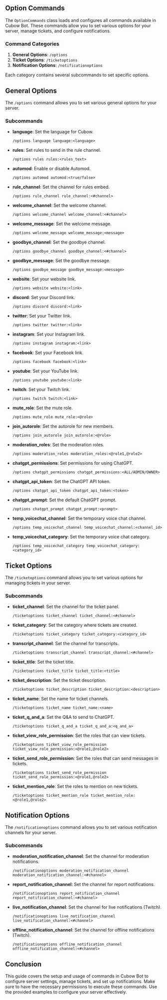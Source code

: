 ## Option Commands 

The `OptionCommands` class loads and configures all commands available in Cubow Bot. These commands allow you to set various options for your server, manage tickets, and configure notifications.

### Command Categories

1. **General Options**: `/options`
2. **Ticket Options**: `/ticketoptions`
3. **Notification Options**: `/notificationoptions`

Each category contains several subcommands to set specific options.

## General Options

The `/options` command allows you to set various general options for your server.

### Subcommands

- **language**: Set the language for Cubow.
  ```plaintext
  /options language language:<language>
  ```
- **rules**: Set rules to send in the rule channel.
  ```plaintext
  /options rules rules:<rules_text>
  ```
- **automod**: Enable or disable Automod.
  ```plaintext
  /options automod automod:<true/false>
  ```
- **rule_channel**: Set the channel for rules embed.
  ```plaintext
  /options rule_channel rule_channel:<#channel>
  ```
- **welcome_channel**: Set the welcome channel.
  ```plaintext
  /options welcome_channel welcome_channel:<#channel>
  ```
- **welcome_message**: Set the welcome message.
  ```plaintext
  /options welcome_message welcome_message:<message>
  ```
- **goodbye_channel**: Set the goodbye channel.
  ```plaintext
  /options goodbye_channel goodbye_channel:<#channel>
  ```
- **goodbye_message**: Set the goodbye message.
  ```plaintext
  /options goodbye_message goodbye_message:<message>
  ```
- **website**: Set your website link.
  ```plaintext
  /options website website:<link>
  ```
- **discord**: Set your Discord link.
  ```plaintext
  /options discord discord:<link>
  ```
- **twitter**: Set your Twitter link.
  ```plaintext
  /options twitter twitter:<link>
  ```
- **instagram**: Set your Instagram link.
  ```plaintext
  /options instagram instagram:<link>
  ```
- **facebook**: Set your Facebook link.
  ```plaintext
  /options facebook facebook:<link>
  ```
- **youtube**: Set your YouTube link.
  ```plaintext
  /options youtube youtube:<link>
  ```
- **twitch**: Set your Twitch link.
  ```plaintext
  /options twitch twitch:<link>
  ```
- **mute_role**: Set the mute role.
  ```plaintext
  /options mute_role mute_role:<@role>
  ```
- **join_autorole**: Set the autorole for new members.
  ```plaintext
  /options join_autorole join_autorole:<@role>
  ```
- **moderation_roles**: Set the moderation roles.
  ```plaintext
  /options moderation_roles moderation_roles:<@role1,@role2>
  ```
- **chatgpt_permissions**: Set permissions for using ChatGPT.
  ```plaintext
  /options chatgpt_permissions chatgpt_permissions:<ALL/ADMIN/OWNER>
  ```
- **chatgpt_api_token**: Set the ChatGPT API token.
  ```plaintext
  /options chatgpt_api_token chatgpt_api_token:<token>
  ```
- **chatgpt_prompt**: Set the default ChatGPT prompt.
  ```plaintext
  /options chatgpt_prompt chatgpt_prompt:<prompt>
  ```
- **temp_voicechat_channel**: Set the temporary voice chat channel.
  ```plaintext
  /options temp_voicechat_channel temp_voicechat_channel:<channel_id>
  ```
- **temp_voicechat_category**: Set the temporary voice chat category.
  ```plaintext
  /options temp_voicechat_category temp_voicechat_category:<category_id>
  ```

## Ticket Options

The `/ticketoptions` command allows you to set various options for managing tickets in your server.

### Subcommands

- **ticket_channel**: Set the channel for the ticket panel.
  ```plaintext
  /ticketoptions ticket_channel ticket_channel:<#channel>
  ```
- **ticket_category**: Set the category where tickets are created.
  ```plaintext
  /ticketoptions ticket_category ticket_category:<category_id>
  ```
- **transcript_channel**: Set the channel for transcripts.
  ```plaintext
  /ticketoptions transcript_channel transcript_channel:<#channel>
  ```
- **ticket_title**: Set the ticket title.
  ```plaintext
  /ticketoptions ticket_title ticket_title:<title>
  ```
- **ticket_description**: Set the ticket description.
  ```plaintext
  /ticketoptions ticket_description ticket_description:<description>
  ```
- **ticket_name**: Set the name for ticket channels.
  ```plaintext
  /ticketoptions ticket_name ticket_name:<name>
  ```
- **ticket_q_and_a**: Set the Q&A to send to ChatGPT.
  ```plaintext
  /ticketoptions ticket_q_and_a ticket_q_and_a:<q_and_a>
  ```
- **ticket_view_role_permission**: Set the roles that can view tickets.
  ```plaintext
  /ticketoptions ticket_view_role_permission ticket_view_role_permission:<@role1,@role2>
  ```
- **ticket_send_role_permission**: Set the roles that can send messages in tickets.
  ```plaintext
  /ticketoptions ticket_send_role_permission ticket_send_role_permission:<@role1,@role2>
  ```
- **ticket_mention_role**: Set the roles to mention on new tickets.
  ```plaintext
  /ticketoptions ticket_mention_role ticket_mention_role:<@role1,@role2>
  ```

## Notification Options

The `/notificationoptions` command allows you to set various notification channels for your server.

### Subcommands

- **moderation_notification_channel**: Set the channel for moderation notifications.
  ```plaintext
  /notificationoptions moderation_notification_channel moderation_notification_channel:<#channel>
  ```
- **report_notification_channel**: Set the channel for report notifications.
  ```plaintext
  /notificationoptions report_notification_channel report_notification_channel:<#channel>
  ```
- **live_notification_channel**: Set the channel for live notifications (Twitch).
  ```plaintext
  /notificationoptions live_notification_channel live_notification_channel:<#channel>
  ```
- **offline_notification_channel**: Set the channel for offline notifications (Twitch).
  ```plaintext
  /notificationoptions offline_notification_channel offline_notification_channel:<#channel>
  ```

## Conclusion

This guide covers the setup and usage of commands in Cubow Bot to configure server settings, manage tickets, and set up notifications. Make sure to have the necessary permissions to execute these commands. Use the provided examples to configure your server effectively.